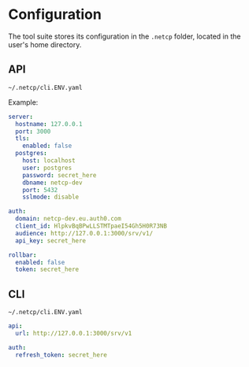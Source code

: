 # Configuration

The tool suite stores its configuration in the `.netcp` folder, located in the user's home directory.

## API

`~/.netcp/cli.ENV.yaml`

Example:

```yaml
server:
  hostname: 127.0.0.1
  port: 3000
  tls:
    enabled: false
  postgres:
    host: localhost
    user: postgres
    password: secret_here
    dbname: netcp-dev
    port: 5432
    sslmode: disable

auth:
  domain: netcp-dev.eu.auth0.com
  client_id: HlpkvBqBPwLLSTMTpaeI54Gh5H0R73NB
  audience: http://127.0.0.1:3000/srv/v1/
  api_key: secret_here

rollbar:
  enabled: false
  token: secret_here
```

## CLI

`~/.netcp/cli.ENV.yaml`

```yaml
api:
  url: http://127.0.0.1:3000/srv/v1

auth:
  refresh_token: secret_here
```